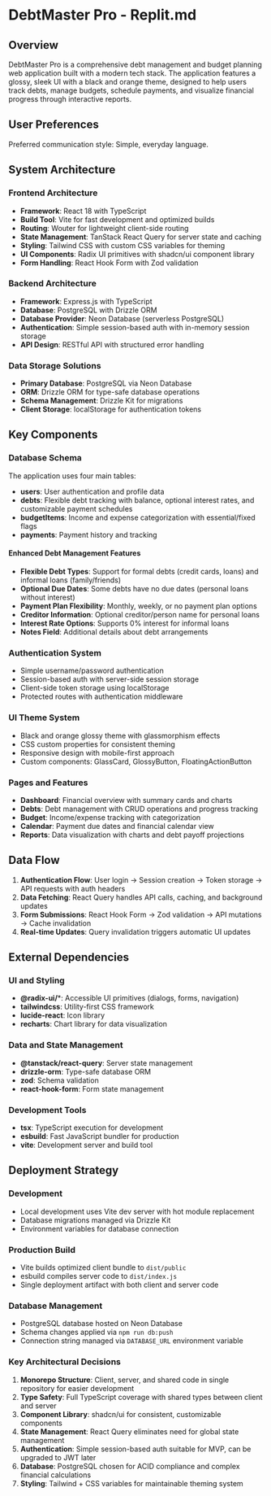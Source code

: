 # DebtMaster Pro - Replit.md

## Overview

DebtMaster Pro is a comprehensive debt management and budget planning web application built with a modern tech stack. The application features a glossy, sleek UI with a black and orange theme, designed to help users track debts, manage budgets, schedule payments, and visualize financial progress through interactive reports.

## User Preferences

Preferred communication style: Simple, everyday language.

## System Architecture

### Frontend Architecture
- **Framework**: React 18 with TypeScript
- **Build Tool**: Vite for fast development and optimized builds
- **Routing**: Wouter for lightweight client-side routing
- **State Management**: TanStack React Query for server state and caching
- **Styling**: Tailwind CSS with custom CSS variables for theming
- **UI Components**: Radix UI primitives with shadcn/ui component library
- **Form Handling**: React Hook Form with Zod validation

### Backend Architecture
- **Framework**: Express.js with TypeScript
- **Database**: PostgreSQL with Drizzle ORM
- **Database Provider**: Neon Database (serverless PostgreSQL)
- **Authentication**: Simple session-based auth with in-memory session storage
- **API Design**: RESTful API with structured error handling

### Data Storage Solutions
- **Primary Database**: PostgreSQL via Neon Database
- **ORM**: Drizzle ORM for type-safe database operations
- **Schema Management**: Drizzle Kit for migrations
- **Client Storage**: localStorage for authentication tokens

## Key Components

### Database Schema
The application uses four main tables:
- **users**: User authentication and profile data
- **debts**: Flexible debt tracking with balance, optional interest rates, and customizable payment schedules
- **budgetItems**: Income and expense categorization with essential/fixed flags
- **payments**: Payment history and tracking

#### Enhanced Debt Management Features
- **Flexible Debt Types**: Support for formal debts (credit cards, loans) and informal loans (family/friends)
- **Optional Due Dates**: Some debts have no due dates (personal loans without interest)
- **Payment Plan Flexibility**: Monthly, weekly, or no payment plan options
- **Creditor Information**: Optional creditor/person name for personal loans
- **Interest Rate Options**: Supports 0% interest for informal loans
- **Notes Field**: Additional details about debt arrangements

### Authentication System
- Simple username/password authentication
- Session-based auth with server-side session storage
- Client-side token storage using localStorage
- Protected routes with authentication middleware

### UI Theme System
- Black and orange glossy theme with glassmorphism effects
- CSS custom properties for consistent theming
- Responsive design with mobile-first approach
- Custom components: GlassCard, GlossyButton, FloatingActionButton

### Pages and Features
- **Dashboard**: Financial overview with summary cards and charts
- **Debts**: Debt management with CRUD operations and progress tracking
- **Budget**: Income/expense tracking with categorization
- **Calendar**: Payment due dates and financial calendar view
- **Reports**: Data visualization with charts and debt payoff projections

## Data Flow

1. **Authentication Flow**: User login → Session creation → Token storage → API requests with auth headers
2. **Data Fetching**: React Query handles API calls, caching, and background updates
3. **Form Submissions**: React Hook Form → Zod validation → API mutations → Cache invalidation
4. **Real-time Updates**: Query invalidation triggers automatic UI updates

## External Dependencies

### UI and Styling
- **@radix-ui/***: Accessible UI primitives (dialogs, forms, navigation)
- **tailwindcss**: Utility-first CSS framework
- **lucide-react**: Icon library
- **recharts**: Chart library for data visualization

### Data and State Management
- **@tanstack/react-query**: Server state management
- **drizzle-orm**: Type-safe database ORM
- **zod**: Schema validation
- **react-hook-form**: Form state management

### Development Tools
- **tsx**: TypeScript execution for development
- **esbuild**: Fast JavaScript bundler for production
- **vite**: Development server and build tool

## Deployment Strategy

### Development
- Local development uses Vite dev server with hot module replacement
- Database migrations managed via Drizzle Kit
- Environment variables for database connection

### Production Build
- Vite builds optimized client bundle to `dist/public`
- esbuild compiles server code to `dist/index.js`
- Single deployment artifact with both client and server code

### Database Management
- PostgreSQL database hosted on Neon Database
- Schema changes applied via `npm run db:push`
- Connection string managed via `DATABASE_URL` environment variable

### Key Architectural Decisions

1. **Monorepo Structure**: Client, server, and shared code in single repository for easier development
2. **Type Safety**: Full TypeScript coverage with shared types between client and server
3. **Component Library**: shadcn/ui for consistent, customizable components
4. **State Management**: React Query eliminates need for global state management
5. **Authentication**: Simple session-based auth suitable for MVP, can be upgraded to JWT later
6. **Database**: PostgreSQL chosen for ACID compliance and complex financial calculations
7. **Styling**: Tailwind + CSS variables for maintainable theming system